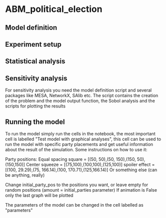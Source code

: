 # ABM_political_election

## Model definition

## Experiment setup

## Statistical analysis

## Sensitivity analysis

For sensitivity analysis you need the model definition script and several packages like MESA, NetworkX, SAlib etc. The script contains the creation of the problem and the model output function, the Sobol analysis and the scripts for plotting the results

## Running the model
To run the model simply run the cells in the notebook, the most important cell is labelled "Test model with graphical analyses", this cell can be used to run the model with specific party placements and get useful information about the result of the simulation. Some instructions on how to use it:

Party positions:
Equal spacing square = [(50, 50),(50, 150),(150, 50),(150,150)]
Center squeeze = [(75,100),(100,100),(125,100)]
spoiler effect = [(100, 29.29),(75, 166.14),(100, 170.71),(125,166.14)]
Or something else (can be anything, really)

Change initial_party_pos to the positions you want, or leave empty for random positions (amount = initial_parties parameter)
If animation is False only the last graph will be plotted

The parameters of the model can be changed in the cell labelled as "parameters"
